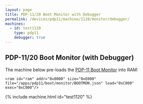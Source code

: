 ```yaml
---
layout: page
title: PDP-11/20 Boot Monitor with Debugger
permalink: /devices/pdp11/machine/1120/monitor/debugger/
machines:
  - id: test1120
    type: pdp11
    debugger: true
---
```


PDP-11/20 Boot Monitor (with Debugger)
--------------------------------------

The machine below pre-loads the [PDP-11 Boot Monitor](/apps/pdp11/boot/monitor/) into RAM:

	<ram id="ram" addr="0x0000" size="0xE000" file="/apps/pdp11/boot/monitor/BOOTMON.json" load="0xC000" exec="0xC000"/>

{% include machine.html id="test1120" %}
